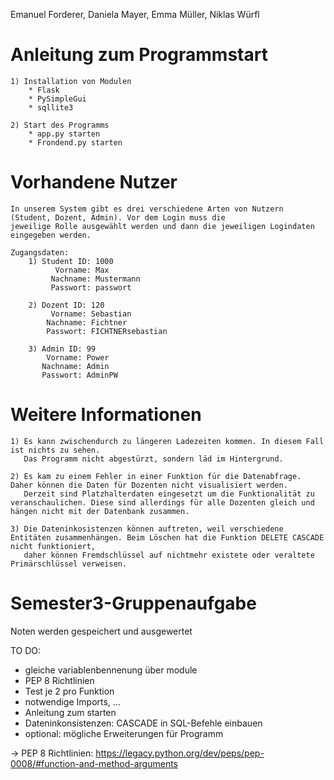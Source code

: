 Emanuel Forderer, Daniela Mayer, Emma Müller, Niklas Würfl

# Anleitung zum Programmstart

    1) Installation von Modulen 
        * Flask
        * PySimpleGui
        * sqllite3
    
    2) Start des Programms
        * app.py starten
        * Frondend.py starten

# Vorhandene Nutzer
    In unserem System gibt es drei verschiedene Arten von Nutzern (Student, Dozent, Admin). Vor dem Login muss die 
    jeweilige Rolle ausgewählt werden und dann die jeweiligen Logindaten eingegeben werden.

    Zugangsdaten:
        1) Student ID: 1000
              Vorname: Max
             Nachname: Mustermann
             Passwort: passwort

        2) Dozent ID: 120
             Vorname: Sebastian
            Nachname: Fichtner
            Passwort: FICHTNERsebastian

        3) Admin ID: 99
            Vorname: Power
           Nachname: Admin
           Passwort: AdminPW

# Weitere Informationen

    1) Es kann zwischendurch zu längeren Ladezeiten kommen. In diesem Fall ist nichts zu sehen. 
       Das Programm nicht abgestürzt, sondern läd im Hintergrund.

    2) Es kam zu einem Fehler in einer Funktion für die Datenabfrage. Daher können die Daten für Dozenten nicht visualisiert werden. 
       Derzeit sind Platzhalterdaten eingesetzt um die Funktionalität zu veranschaulichen. Diese sind allerdings für alle Dozenten gleich und hängen nicht mit der Datenbank zusammen.

    3) Die Dateninkosistenzen können auftreten, weil verschiedene Entitäten zusammenhängen. Beim Löschen hat die Funktion DELETE CASCADE nicht funktioniert, 
       daher können Fremdschlüssel auf nichtmehr existete oder veraltete Primärschlüssel verweisen.

    

# Semester3-Gruppenaufgabe
Noten werden gespeichert und ausgewertet

TO DO:
- gleiche variablenbennenung über module
- PEP 8 Richtlinien
- Test je 2 pro Funktion
- notwendige Imports, ...
- Anleitung zum starten
- Dateninkonsistenzen: CASCADE in SQL-Befehle einbauen
- optional: mögliche Erweiterungen für Programm

-> PEP 8 Richtlinien: https://legacy.python.org/dev/peps/pep-0008/#function-and-method-arguments
